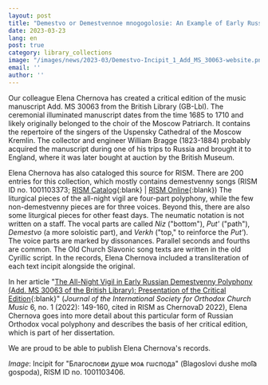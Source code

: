 ```yaml
---
layout: post
title: "Demestvo or Demestvennoe mnogogolosie: An Example of Early Russian Orthodox Vocal Polyphony"
date: 2023-03-23
lang: en
post: true
category: library_collections
image: "/images/news/2023-03/Demestvo-Incipit_1_Add_MS_30063-website.png"
email: ''
author: ''
---
```


Our colleague Elena Chernova has created a critical edition of the music manuscript Add. MS 30063 from the British Library (GB-Lbl). The ceremonial illuminated manuscript dates from the time 1685 to 1710 and likely originally belonged to the choir of the Moscow Patriarch. It contains the repertoire of the singers of the Uspensky Cathedral of the Moscow Kremlin. The collector and engineer William Bragge (1823-1884) probably acquired the manuscript during one of his trips to Russia and brought it to England, where it was later bought at auction by the British Museum.  

Elena Chernova has also cataloged this source for RISM. There are 200 entries for this collection, which mostly contains demestvenny songs (RISM ID no. 1001103373; [RISM Catalog](https://opac.rism.info/search?id=1001103373&View=rism){:blank} \| [RISM Online](https://rism.online/sources/1001103373){:blank}) The liturgical pieces of the all-night vigil are four-part polyphony, while the few non-demestvenny pieces are for three voices. Beyond this, there are also some liturgical pieces for other feast days. The neumatic notation is not written on a staff. The vocal parts are called _Niz_ ("bottom"), _Put'_ ("path"), _Demestvo_ (a more soloistic part), and _Verkh_ ("top," to reinforce the _Put'_). The voice parts are marked by dissonances. Parallel seconds and fourths are common. The Old Church Slavonic song texts are written in the old Cyrillic script. In the records, Elena Chernova included a transliteration of each text incipit alongside the original.  

In her article "[The All-Night Vigil in Early Russian Demestvenny Polyphony (Add. MS 30063 of the British Library): Presentation of the Critical Edition](https://doi.org/10.57050/jisocm.113326){:blank}" (_Journal of the International Society for Orthodox Church Music_ 6, no. 1 (2022): 149-160, cited in RISM as ChernovaD 2022), Elena Chernova goes into more detail about this particular form of Russian Orthodox vocal polyphony and describes the basis of her critical edition, which is part of her dissertation.  

We are proud to be able to publish Elena Chernova's records.  

_Image_: Incipit for "Благослови душе моѧ гѡспода" (Blagoslovi dushe moi͡a gospoda), RISM ID no. 1001103406.
